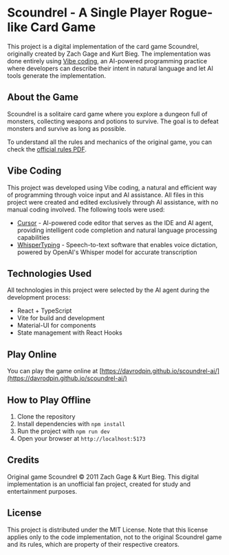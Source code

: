 # Scoundrel - A Single Player Rogue-like Card Game

This project is a digital implementation of the card game Scoundrel, originally created by Zach Gage and Kurt Bieg. The implementation was done entirely using [Vibe coding](https://en.wikipedia.org/wiki/Vibe_coding), an AI-powered programming practice where developers can describe their intent in natural language and let AI tools generate the implementation.

## About the Game

Scoundrel is a solitaire card game where you explore a dungeon full of monsters, collecting weapons and potions to survive. The goal is to defeat monsters and survive as long as possible.

To understand all the rules and mechanics of the original game, you can check the [official rules PDF](http://www.stfj.net/art/2011/Scoundrel.pdf).

## Vibe Coding

This project was developed using Vibe coding, a natural and efficient way of programming through voice input and AI assistance. All files in this project were created and edited exclusively through AI assistance, with no manual coding involved. The following tools were used:

- [Cursor](https://www.cursor.com/) - AI-powered code editor that serves as the IDE and AI agent, providing intelligent code completion and natural language processing capabilities
- [WhisperTyping](https://whispertyping.com/) - Speech-to-text software that enables voice dictation, powered by OpenAI's Whisper model for accurate transcription

## Technologies Used

All technologies in this project were selected by the AI agent during the development process:

- React + TypeScript
- Vite for build and development
- Material-UI for components
- State management with React Hooks

## Play Online

You can play the game online at [https://davrodpin.github.io/scoundrel-ai/](https://davrodpin.github.io/scoundrel-ai/)

## How to Play Offline

1. Clone the repository
2. Install dependencies with `npm install`
3. Run the project with `npm run dev`
4. Open your browser at `http://localhost:5173`

## Credits

Original game Scoundrel © 2011 Zach Gage & Kurt Bieg. This digital implementation is an unofficial fan project, created for study and entertainment purposes.

## License

This project is distributed under the MIT License. Note that this license applies only to the code implementation, not to the original Scoundrel game and its rules, which are property of their respective creators. 